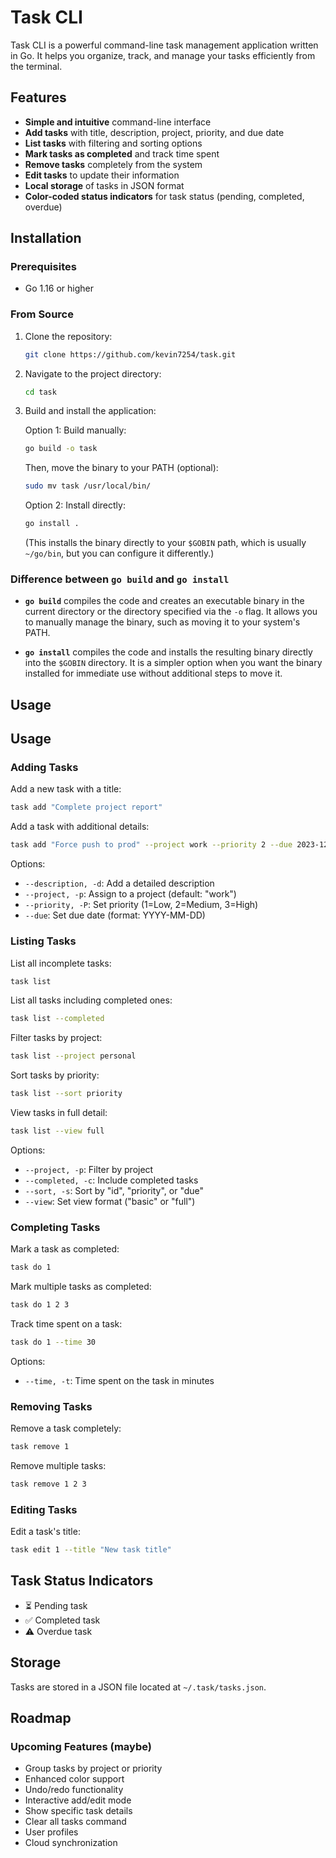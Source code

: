 # Task CLI

Task CLI is a powerful command-line task management application written in Go. It helps you organize, track, and manage your tasks efficiently from the terminal.

## Features

- **Simple and intuitive** command-line interface
- **Add tasks** with title, description, project, priority, and due date
- **List tasks** with filtering and sorting options
- **Mark tasks as completed** and track time spent
- **Remove tasks** completely from the system
- **Edit tasks** to update their information
- **Local storage** of tasks in JSON format
- **Color-coded status indicators** for task status (pending, completed, overdue)

## Installation

### Prerequisites

- Go 1.16 or higher

### From Source

1. Clone the repository:
   ```bash
   git clone https://github.com/kevin7254/task.git
   ```

2. Navigate to the project directory:
   ```bash
   cd task
   ```

3. Build and install the application:

   Option 1: Build manually:
   ```bash
   go build -o task
   ```
   Then, move the binary to your PATH (optional):
   ```bash
   sudo mv task /usr/local/bin/
   ```

   Option 2: Install directly:
   ```bash
   go install .
   ```
   (This installs the binary directly to your `$GOBIN` path, which is usually `~/go/bin`, but you can configure it differently.)

### Difference between `go build` and `go install`

- **`go build`** compiles the code and creates an executable binary in the current directory or the directory specified via the `-o` flag. It allows you to manually manage the binary, such as moving it to your system's PATH.

- **`go install`** compiles the code and installs the resulting binary directly into the `$GOBIN` directory. It is a simpler option when you want the binary installed for immediate use without additional steps to move it.

## Usage


## Usage

### Adding Tasks

Add a new task with a title:
```bash
task add "Complete project report"
```

Add a task with additional details:
```bash
task add "Force push to prod" --project work --priority 2 --due 2023-12-31 --description "Push the latest changes to production"
```

Options:
- `--description, -d`: Add a detailed description
- `--project, -p`: Assign to a project (default: "work")
- `--priority, -P`: Set priority (1=Low, 2=Medium, 3=High)
- `--due`: Set due date (format: YYYY-MM-DD)

### Listing Tasks

List all incomplete tasks:
```bash
task list
```

List all tasks including completed ones:
```bash
task list --completed
```

Filter tasks by project:
```bash
task list --project personal
```

Sort tasks by priority:
```bash
task list --sort priority
```

View tasks in full detail:
```bash
task list --view full
```

Options:
- `--project, -p`: Filter by project
- `--completed, -c`: Include completed tasks
- `--sort, -s`: Sort by "id", "priority", or "due"
- `--view`: Set view format ("basic" or "full")

### Completing Tasks

Mark a task as completed:
```bash
task do 1
```

Mark multiple tasks as completed:
```bash
task do 1 2 3
```

Track time spent on a task:
```bash
task do 1 --time 30
```

Options:
- `--time, -t`: Time spent on the task in minutes

### Removing Tasks

Remove a task completely:
```bash
task remove 1
```

Remove multiple tasks:
```bash
task remove 1 2 3
```

### Editing Tasks

Edit a task's title:
```bash
task edit 1 --title "New task title"
```

## Task Status Indicators

- ⏳ Pending task
- ✅ Completed task
- ⚠️ Overdue task

## Storage

Tasks are stored in a JSON file located at `~/.task/tasks.json`.

## Roadmap

### Upcoming Features (maybe)

- Group tasks by project or priority
- Enhanced color support
- Undo/redo functionality
- Interactive add/edit mode
- Show specific task details
- Clear all tasks command
- User profiles
- Cloud synchronization
